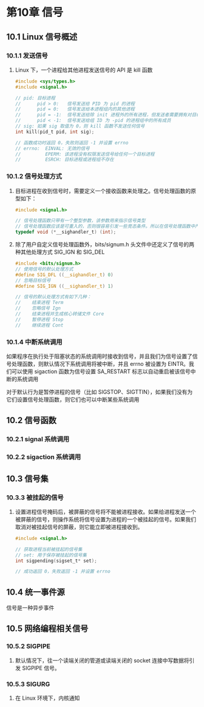# 第10章 信号

## 10.1 Linux 信号概述

### 10.1.1 发送信号

1. Linux 下，一个进程给其他进程发送信号的 API 是 kill 函数

   ```c
   #include <sys/types.h>
   #include <signal.h>

   // pid: 目标进程
   //      pid > 0:   信号发送给 PID 为 pid 的进程
   //      pid = 0:   信号发送给本进程组内的其他进程
   //      pid = -1:  信号发送给除 init 进程外的所有进程，但发送者需要拥有对目标进程发送信号的权限
   //      pid < -1:  信号发送给组 ID 为 -pid 的进程组中的所有成员
   // sig: 如果 sig 取值为 0，则 kill 函数不发送任何信号
   int kill(pid_t pid, int sig);

   // 函数成功时返回 0，失败则返回 -1 并设置 errno
   // errno:  EINVAL: 无效的信号
   //         EPERM: 该进程没有权限发送信号给任何一个目标进程
   //         ESRCH: 目标进程或进程组不存在
   ```

### 10.1.2 信号处理方式

1. 目标进程在收到信号时，需要定义一个接收函数来处理之。信号处理函数的原型如下：

   ```c
   #include <signal.h>

   // 信号处理函数只带有一个整型参数，该参数用来指示信号类型
   // 信号处理函数应该是可重入的，否则很容易引发一些竞态条件。所以在信号处理函数中严禁调用一些不安全的函数
   typedef void (*__sighandler_t) (int);
   ```

2. 除了用户自定义信号处理函数外，bits/signum.h 头文件中还定义了信号的两种其他处理方式 SIG_IGN 和 SIG_DEL

   ```c
   #include <bits/signum.h>
   // 使用信号的默认处理方式
   #define SIG_DFL ((__sighandler_t) 0)
   // 忽略目标信号
   #define SIG_IGN ((__sighandler_t) 1)

   // 信号的默认处理方式有如下几种：
   //    结束进程 Term
   //    忽略信号 Ign
   //    结束进程并生成核心转储文件 Core
   //    暂停进程 Stop
   //    继续进程 Cont
   ```

### 10.1.4 中断系统调用

如果程序在执行处于阻塞状态的系统调用时接收到信号，并且我们为信号设置了信号处理函数，则默认情况下系统调用将被中断，并且 errno 被设置为 EINTR。我们可以使用 sigaction 函数为信号设置 SA_RESTART 标志以自动重启被该信号中断的系统调用

对于默认行为是暂停进程的信号（比如 SIGSTOP、SIGTTIN），如果我们没有为它们设置信号处理函数，则它们也可以中断某些系统调用

## 10.2 信号函数

### 10.2.1 signal 系统调用

### 10.2.2 sigaction 系统调用

## 10.3 信号集

### 10.3.3 被挂起的信号

1. 设置进程信号掩码后，被屏蔽的信号将不能被进程接收。如果给进程发送一个被屏蔽的信号，则操作系统将信号设置为进程的一个被挂起的信号。如果我们取消对被挂起信号的屏蔽，则它能立即被进程接收到。

   ```c
   #include <signal.h>

   // 获取进程当前被挂起的信号集
   // set: 用于保存被挂起的信号集
   int sigpending(sigset_t* set);

   // 成功返回 0，失败返回 -1 并设置 errno
   ```

## 10.4 统一事件源

信号是一种异步事件

## 10.5 网络编程相关信号

### 10.5.2 SIGPIPE

1. 默认情况下，往一个读端关闭的管道或读端关闭的 socket 连接中写数据将引发 SIGPIPE 信号。

### 10.5.3 SIGURG

1. 在 Linux 环境下，内核通知
